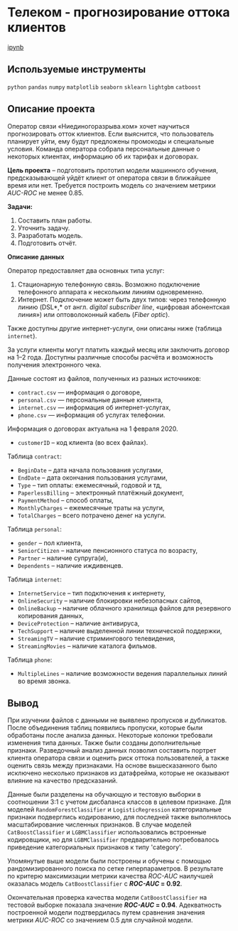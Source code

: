 # Телеком - прогнозирование оттока клиентов

[ipynb](https://github.com/apashina/data-science-yandex-praktikum/blob/main/Telecom_forecasting_customer_churn/16_telecom_forecasting_customer_churn.ipynb)

## Используемые инструменты

 `python` `pandas` `numpy` `matplotlib` `seaborn` `sklearn` `lightgbm` `catboost`

## Описание проекта

Оператор связи «Ниединогоразрыва.ком» хочет научиться прогнозировать отток клиентов. Если выяснится, что пользователь планирует уйти, ему будут предложены промокоды и специальные условия. Команда оператора собрала персональные данные о некоторых клиентах, информацию об их тарифах и договорах.

**Цель проекта** – подготовить прототип модели машинного обучения, предсказывающей уйдёт клиент от оператора связи в ближайшее время или нет. Требуется построить модель со значением метрики *AUC-ROC* не менее 0.85.

**Задачи:**

1. Составить план работы.
2. Уточнить задачу.
3. Разработать модель.
4. Подготовить отчёт.

**Описание данных**

Оператор предоставляет два основных типа услуг: 

1. Стационарную телефонную связь. Возможно подключение телефонного аппарата к нескольким линиям одновременно.
2. Интернет. Подключение может быть двух типов: через телефонную линию (DSL*,* от англ. *digital subscriber line*, «цифровая абонентская линия») или оптоволоконный кабель (*Fiber optic*).  

Также доступны другие интернет-услуги, они описаны ниже (таблица `internet`).

За услуги клиенты могут платить каждый месяц или заключить договор на 1–2 года. Доступны различные способы расчёта и возможность получения электронного чека.

Данные состоят из файлов, полученных из разных источников:

- `contract.csv` — информация о договоре,
- `personal.csv` — персональные данные клиента,
- `internet.csv` — информация об интернет-услугах,
- `phone.csv` — информация об услугах телефонии.

Информация о договорах актуальна на 1 февраля 2020.

- `customerID` – код клиента (во всех файлах).

Таблица `contract`:

- `BeginDate` – дата начала пользования услугами,
- `EndDate` – дата окончания пользования услугами,
- `Type` – тип оплаты: ежемесячный, годовой и тд,
- `PaperlessBilling` – электронный платёжный документ,
- `PaymentMethod` – способ оплаты,
- `MonthlyCharges` – ежемесячные траты на услуги,
- `TotalCharges` – всего потрачено денег на услуги.

Таблица `personal`:

- `gender` – пол клиента,
- `SeniorCitizen` – наличие пенсионного статуса по возрасту,
- `Partner` – наличие супруга(и),
- `Dependents` – наличие иждивенцев.

Таблица `internet`:

- `InternetService` – тип подключения к интернету,
- `OnlineSecurity` – наличие блокировки небезопасных сайтов,
- `OnlineBackup` – наличие облачного хранилища файлов для резервного копирования данных,
- `DeviceProtection` – наличие антивируса,
- `TechSupport` – наличие выделенной линии технической поддержки,
- `StreamingTV` – наличие стримингового телевидения,
- `StreamingMovies` – наличие каталога фильмов.

Таблица `phone`:

- `MultipleLines` – наличие возможности ведения параллельных линий во время звонка.

## Вывод

При изучении файлов с данными не выявлено пропусков и дубликатов. После объединения таблиц появились пропуски, которые были обработаны после анализа данных. Некоторые колонки требовали изменения типа данных. Также были созданы дополнительные признаки. 
Разведочный анализ данных позволил составить портрет клиента оператора связи и оценить риск оттока пользователей, а также оценить связь между признаками. На основе вышесказанного было исключено несколько признаков из датафрейма, которые не оказывают влияние на качество предсказаний.

Данные были разделены на обучающую и тестовую выборки в соотношении 3:1 с учетом дисбаланса классов в целевом признаке. Для моделей `RandomForestClassifier` и `LogisticRegression` категориальные признаки подверглись кодированию, для последней также выполнялось масштабирование численных признаков. В случае моделей `CatBoostClassifier` и `LGBMClassifier` использовались встроенные кодировщики, но для `LGBMClassifier` предварительно потребовалось приведение категориальных признаков к типу 'category'.

Упомянутые выше модели были построены и обучены с помощью рандомизированного поиска по сетке гиперпараметров. В результате по критерю максимизации метрики качества *ROC-AUC* наилучшей оказалась модель `CatBoostClassifier` с ***ROC-AUC* = 0.92**.

Окончательная проверка качества модели `CatBoostClassifier` на тестовой выборке показала значение ***ROC-AUC* = 0.94**. Адекватность построенной модели подтвердилась путем сравнения значения метрики *AUC-ROC* со значением 0.5 для случайной модели.
